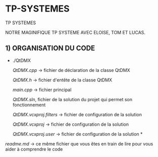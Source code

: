 # TP-SYSTEMES
TP SYSTEMES

NOTRE MAGINIFIQUE TP SYSTEME AVEC ELOISE, TOM ET LUCAS.

## 1) ORGANISATION DU CODE

* ./QtDMX
  
    *QtDMX.cpp* -> fichier de déclaration de la classe QtDMX
  
    *QtDMX.h* -> fichier d'entête de la classe QtDMX
  
    *main.cpp* -> fichier principal
  
    *QtDMX.sln*, fichier de la solution du projet qui  permet son fonctionnement
  
    *QtDMX.vcxproj.filters* -> fichier de configuration de la solution
  
    *QtDMX.vcxproj* -> fichier de configuration de la solution
  
    *QtDMX.vcxproj.user* -> fichier de configuration de la solution
  *

*readme.md* -> ce même fichier que vous êtes en train de lire pour vous aider à comprendre le code 
